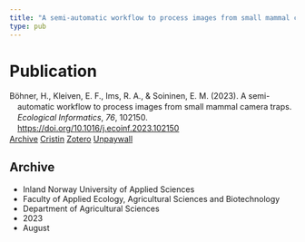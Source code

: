 ```yaml
---
title: "A semi-automatic workflow to process images from small mammal camera traps"
type: pub
---
```

<h1>Publication</h1>
<article id="csl-bib-container-A4G86GY5" class="csl-bib-container">
  <div class="csl-bib-body" style="line-height: 1.35; padding-left: 1em; text-indent:-1em;">
  <div class="csl-entry">B&#xF6;hner, H., Kleiven, E. F., Ims, R. A., &amp; Soininen, E. M. (2023). A semi-automatic workflow to process images from small mammal camera traps. <i>Ecological Informatics</i>, <i>76</i>, 102150. <a href="https://doi.org/10.1016/j.ecoinf.2023.102150">https://doi.org/10.1016/j.ecoinf.2023.102150</a></div>
</div>
  <div class="csl-bib-buttons">
    <a href="#taxonomy-article-A4G86GY5" class="csl-bib-button">Archive</a>
    <a href="https://app.cristin.no/results/show.jsf?id=2167553" alt="Cristin URL" class="csl-bib-button">Cristin</a>
    <a href="http://zotero.org/groups/5022929/items/A4G86GY5" alt="Zotero URL" class="csl-bib-button">Zotero</a>
    <a href="https://doi.org/10.1016/j.ecoinf.2023.102150" class="csl-bib-button">Unpaywall</a>
  </div>
  <div id="csl-bib-meta-container-A4G86GY5"></div>
</article>
<div id="csl-bib-meta-A4G86GY5" class="csl-bib-meta">
  <article id="taxonomy-article-A4G86GY5" class="taxonomy-article">
    <h1>Archive</h1>
    <ul>
      <li>Inland Norway University of Applied Sciences</li>
      <li>Faculty of Applied Ecology, Agricultural Sciences and Biotechnology</li>
      <li>Department of Agricultural Sciences</li>
      <li>2023</li>
      <li>August</li>
    </ul>
  </article>
</div>
